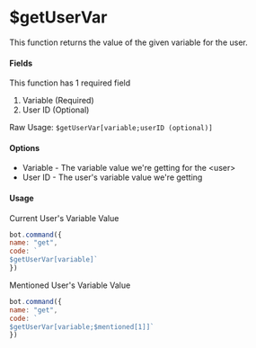 # $getUserVar

This function returns the value of the given variable for the user.

#### Fields

This function has 1 required field

1. Variable \(Required\)
2. User ID \(Optional\)

Raw Usage: `$getUserVar[variable;userID (optional)]`

#### Options

* Variable - The variable value we're getting for the &lt;user&gt;
* User ID - The user's variable value we're getting

#### Usage

Current User's Variable Value

```javascript
bot.command({
name: "get", 
code: `
$getUserVar[variable]`
})
```

Mentioned User's Variable Value

```javascript
bot.command({
name: "get", 
code: `
$getUserVar[variable;$mentioned[1]]`
})
```

